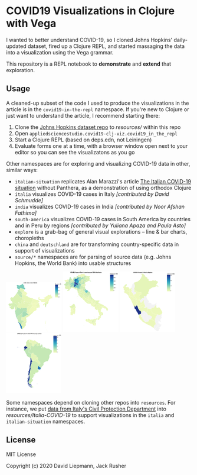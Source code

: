 # COVID19 Visualizations in Clojure with Vega

I wanted to better understand COVID-19, so I cloned Johns Hopkins'
daily-updated dataset, fired up a Clojure REPL, and started massaging
the data into a visualization using the Vega grammar. 

This repository is a REPL notebook to **demonstrate** and **extend**
that exploration.


## Usage

A cleaned-up subset of the code I used to produce the visualizations
in the article is in the `covid19-in-the-repl` namespace. If you're
new to Clojure or just want to understand the article, I recommend
starting there:

1. Clone the [Johns Hopkins dataset
   repo](https://github.com/CSSEGISandData/COVID-19) to *resources/*
   within this repo
1. Open `appliedsciencestudio.covid19-clj-viz.covid19_in_the_repl`
1. Start a Clojure REPL (based on deps.edn, not Leiningen)
1. Evaluate forms one at a time, with a browser window open next to
   your editor so you can see the visualizatons as you go

Other namespaces are for exploring and visualizing COVID-19 data in other,
similar ways:

 - `italian-situation` replicates Alan Marazzi's article [The Italian
   COVID-19
   situation](https://alanmarazzi.gitlab.io/blog/posts/2020-3-19-italy-covid/)
   without Panthera, as a demonstration of using orthodox Clojure
 - `italia` visualizes COVID-19 cases in Italy *[contributed by David
   Schmudde]*
 - `india` visualizes COVID-19 cases in India *[contributed by Noor
   Afshan Fathima]*
 - `south-america` visualizes COVID-19 cases in South America by
   countries and in Peru by regions *[contributed by Yuliana Apaza and
   Paula Asto]*
 - `explore` is a grab-bag of general visual explorations – line & bar
   charts, choropleths
 - `china` and `deutschland` are for transforming country-specific
   data in support of visualizations
 - `source/*` namespaces are for parsing of source data (e.g. Johns
   Hopkins, the World Bank) into usable structures

<img src="resources/public/public/img/india.png"/>
<img src="resources/public/public/img/italy-by-province.png"/>
<img src="resources/public/public/img/peru.png"/>
<img src="resources/public/public/img/south-america.png"/>

Some namespaces depend on cloning other repos into `resources`. For
instance, we put [data from Italy's Civil Protection
Department](https://github.com/pcm-dpc/COVID-19) into
*resources/Italia-COVID-19* to support visualizations in the `italia`
and `italian-situation` namespaces.


## License

MIT License

Copyright (c) 2020 David Liepmann, Jack Rusher
